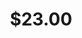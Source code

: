 ---
pid: ch449
title: "$23.00"
location_transcription: In front of Huntsman @Penn
coordinates: "[-75.19841493894, 39.952470591561]"
zipcode: '19104'
gen_neighborhood: West Philadelphia
neighborhood: University City,Belmont,Parkside,Powelton Village
outside_phl: 
age: '19'
age_range: 13-19
instagram: 
image_file_name: ch_449.jpg
proposal_transcription: |-
  $23.00 -> # of billionares from Penn
  torch, pen & brush are pinning down the dollar
topic: Class Structure,Education
topic_summary: 0, 0
type: Sculpture Statue
keywords_other: 
credit: Amy Jvang
image_labels: 
twitter: 
facebook: 
permalink: "/monuments/ch449/"
layout: item-page
---